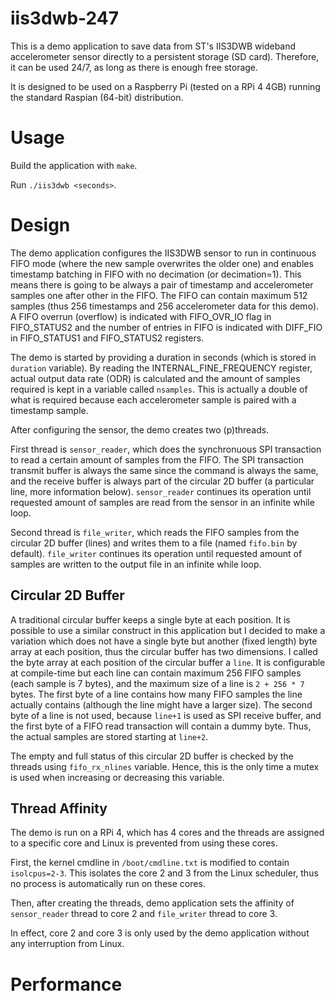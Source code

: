 # iis3dwb-247

This is a demo application to save data from ST's IIS3DWB wideband accelerometer sensor directly to a persistent storage (SD card). Therefore, it can be used 24/7, as long as there is enough free storage.

It is designed to be used on a Raspberry Pi (tested on a RPi 4 4GB) running the standard Raspian (64-bit) distribution.

# Usage

Build the application with `make`.

Run `./iis3dwb <seconds>`. 

# Design

The demo application configures the IIS3DWB sensor to run in continuous FIFO mode (where the new sample overwrites the older one) and enables timestamp batching in FIFO with no decimation (or decimation=1). This means there is going to be always a pair of timestamp and accelerometer samples one after other in the FIFO. The FIFO can contain maximum 512 samples (thus 256 timestamps and 256 accelerometer data for this demo). A FIFO overrun (overflow) is indicated with FIFO_OVR_IO flag in FIFO_STATUS2 and the number of entries in FIFO is indicated with DIFF_FIO in FIFO_STATUS1 and FIFO_STATUS2 registers.

The demo is started by providing a duration in seconds (which is stored in `duration` variable). By reading the INTERNAL_FINE_FREQUENCY register, actual output data rate (ODR) is calculated and the amount of samples required is kept in a variable called `nsamples`. This is actually a double of what is required because each accelerometer sample is paired with a timestamp sample.

After configuring the sensor, the demo creates two (p)threads.

First thread is `sensor_reader`, which does the synchronuous SPI transaction to read a certain amount of samples from the FIFO. The SPI transaction transmit buffer is always the same since the command is always the same, and the receive buffer is always part of the circular 2D buffer (a particular line, more information below). `sensor_reader` continues its operation until requested amount of samples are read from the sensor in an infinite while loop.

Second thread is `file_writer`, which reads the FIFO samples from the circular 2D buffer (lines) and writes them to a file (named `fifo.bin` by default). `file_writer` continues its operation until requested amount of samples are written to the output file in an infinite while loop.

## Circular 2D Buffer

A traditional circular buffer keeps a single byte at each position. It is possible to use a similar construct in this application but I decided to make a variation which does not have a single byte but another (fixed length) byte array at each position, thus the circular buffer has two dimensions. I called the byte array at each position of the circular buffer a `line`. It is configurable at compile-time but each line can contain maximum 256 FIFO samples (each sample is 7 bytes), and the maximum size of a line is `2 + 256 * 7` bytes. The first byte of a line contains how many FIFO samples the line actually contains (although the line might have a larger size). The second byte of a line is not used, because `line+1` is used as SPI receive buffer, and the first byte of a FIFO read transaction will contain a dummy byte. Thus, the actual samples are stored starting at `line+2`.

The empty and full status of this circular 2D buffer is checked by the threads using `fifo_rx_nlines` variable. Hence, this is the only time a mutex is used when increasing or decreasing this variable.

## Thread Affinity

The demo is run on a RPi 4, which has 4 cores and the threads are assigned to a specific core and Linux is prevented from using these cores.

First, the kernel cmdline in `/boot/cmdline.txt` is modified to contain `isolcpus=2-3`. This isolates the core 2 and 3 from the Linux scheduler, thus no process is automatically run on these cores.

Then, after creating the threads, demo application sets the affinity of `sensor_reader` thread to core 2 and `file_writer` thread to core 3.

In effect, core 2 and core 3 is only used by the demo application without any interruption from Linux.

# Performance
